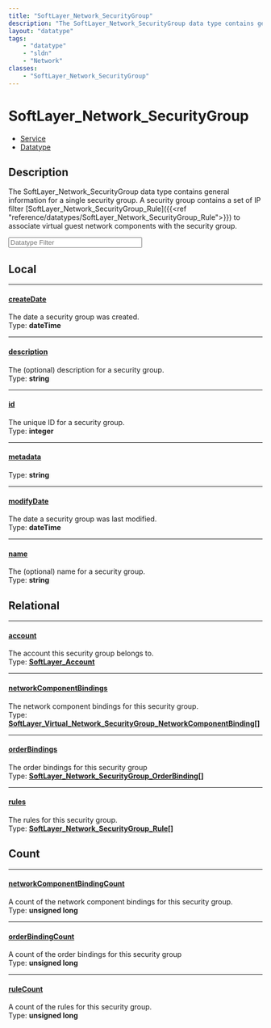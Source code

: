 ```yaml
---
title: "SoftLayer_Network_SecurityGroup"
description: "The SoftLayer_Network_SecurityGroup data type contains general information for a single security group. A security group... "
layout: "datatype"
tags:
    - "datatype"
    - "sldn"
    - "Network"
classes:
    - "SoftLayer_Network_SecurityGroup"
---
```


# SoftLayer_Network_SecurityGroup
<div id='service-datatype'>
    <ul id='sldn-reference-tabs'>
    <li id='service'> <a href='/reference/services/SoftLayer_Network_SecurityGroup' >Service</a></li>    <li id='datatype'> <a href='/reference/datatypes/SoftLayer_Network_SecurityGroup' >Datatype</a></li>
    </ul>
</div>

## Description 


The SoftLayer_Network_SecurityGroup data type contains general information for a single security group. A security group contains a set of IP filter [SoftLayer_Network_SecurityGroup_Rule]({{<ref "reference/datatypes/SoftLayer_Network_SecurityGroup_Rule">}}) to associate virtual guest network components with the security group. 





<!-- Filer BEGIN -->
<div class="view-filters">
        <div class="clearfix">
            <div class="search-input-box">
                <input placeholder="Datatype Filter" onkeyup="titleSearch(inputId='prop-input', divId='properties', elementClass='prop-row')" 
                    type="text" id="prop-input" value="" size="30" maxlength="128" class="form-text">
            </div>
        </div>
</div>
<!-- Filer END -->

<div id="properties" class="content">
<div id="localProperties" class="prop-content" >

## Local
<div class="prop-row">

-----
[createDate]: #createdate
#### [createDate]
The date a security group was created.  
<span class="type-label">Type: </span>**dateTime**  



</div>
<div class="prop-row">

-----
[description]: #description
#### [description]
The (optional) description for a security group.  
<span class="type-label">Type: </span>**string**  



</div>
<div class="prop-row">

-----
[id]: #id
#### [id]
The unique ID for a security group.  
<span class="type-label">Type: </span>**integer**  



</div>
<div class="prop-row">

-----
[metadata]: #metadata
#### [metadata]
  
<span class="type-label">Type: </span>**string**  



</div>
<div class="prop-row">

-----
[modifyDate]: #modifydate
#### [modifyDate]
The date a security group was last modified.  
<span class="type-label">Type: </span>**dateTime**  



</div>
<div class="prop-row">

-----
[name]: #name
#### [name]
The (optional) name for a security group.  
<span class="type-label">Type: </span>**string**  



</div>
</div>
<!-- LOCAL PROPERTY END -->

<div id="relationalProperties"  class="prop-content" >

## Relational
<div class="prop-row">

-----
[account]: #account
#### [account]
The account this security group belongs to.  
<span class="type-label">Type: </span>**<a href='/reference/datatypes/SoftLayer_Account'>SoftLayer_Account </a>**  



</div>
<div class="prop-row">

-----
[networkComponentBindings]: #networkcomponentbindings
#### [networkComponentBindings]
The network component bindings for this security group.  
<span class="type-label">Type: </span>**<a href='/reference/datatypes/SoftLayer_Virtual_Network_SecurityGroup_NetworkComponentBinding'>SoftLayer_Virtual_Network_SecurityGroup_NetworkComponentBinding[] </a>**  



</div>
<div class="prop-row">

-----
[orderBindings]: #orderbindings
#### [orderBindings]
The order bindings for this security group  
<span class="type-label">Type: </span>**<a href='/reference/datatypes/SoftLayer_Network_SecurityGroup_OrderBinding'>SoftLayer_Network_SecurityGroup_OrderBinding[] </a>**  



</div>
<div class="prop-row">

-----
[rules]: #rules
#### [rules]
The rules for this security group.  
<span class="type-label">Type: </span>**<a href='/reference/datatypes/SoftLayer_Network_SecurityGroup_Rule'>SoftLayer_Network_SecurityGroup_Rule[] </a>**  



</div>

## Count
<div class="prop-row">

-----
[networkComponentBindingCount]: #networkcomponentbindingcount
#### [networkComponentBindingCount]
A count of the network component bindings for this security group.   
<span class="type-label">Type: </span>**unsigned long**  



</div>
<div class="prop-row">

-----
[orderBindingCount]: #orderbindingcount
#### [orderBindingCount]
A count of the order bindings for this security group   
<span class="type-label">Type: </span>**unsigned long**  



</div>
<div class="prop-row">

-----
[ruleCount]: #rulecount
#### [ruleCount]
A count of the rules for this security group.   
<span class="type-label">Type: </span>**unsigned long**  



</div>
</div>


